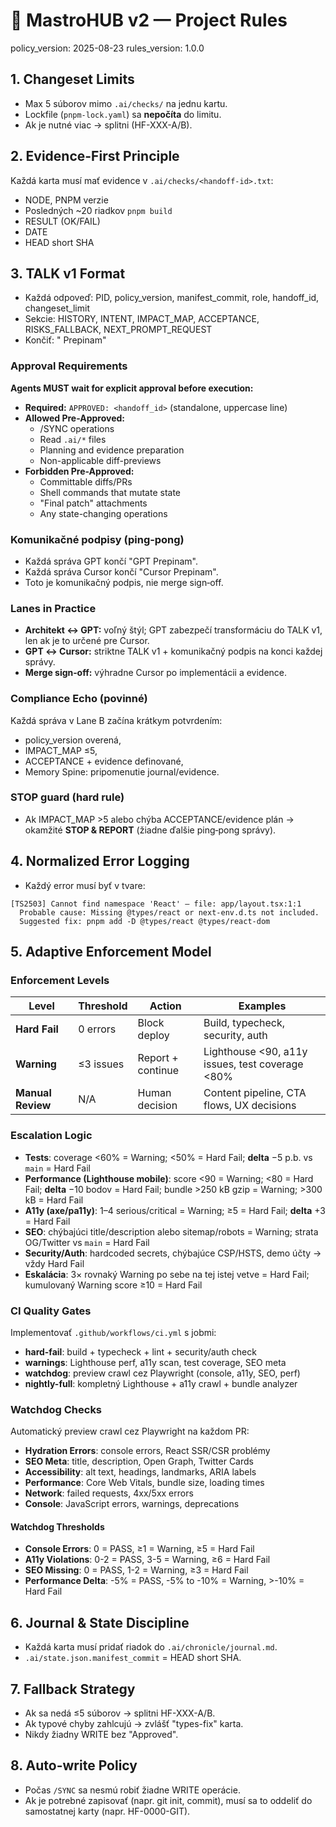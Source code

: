 # 📐 MastroHUB v2 — Project Rules

policy_version: 2025-08-23
rules_version: 1.0.0

## 1. Changeset Limits

- Max 5 súborov mimo `.ai/checks/` na jednu kartu.
- Lockfile (`pnpm-lock.yaml`) sa **nepočíta** do limitu.
- Ak je nutné viac → splitni (HF-XXX-A/B).

## 2. Evidence-First Principle

Každá karta musí mať evidence v `.ai/checks/<handoff-id>.txt`:

- NODE, PNPM verzie
- Posledných ~20 riadkov `pnpm build`
- RESULT (OK/FAIL)
- DATE
- HEAD short SHA

## 3. TALK v1 Format

- Každá odpoveď: PID, policy_version, manifest_commit, role, handoff_id, changeset_limit
- Sekcie: HISTORY, INTENT, IMPACT_MAP, ACCEPTANCE, RISKS_FALLBACK, NEXT_PROMPT_REQUEST
- Končiť: "<ROLE> Prepinam"

### Approval Requirements

**Agents MUST wait for explicit approval before execution:**

- **Required:** `APPROVED: <handoff_id>` (standalone, uppercase line)
- **Allowed Pre-Approved:**
  - /SYNC operations
  - Read `.ai/*` files
  - Planning and evidence preparation
  - Non-applicable diff-previews
- **Forbidden Pre-Approved:**
  - Committable diffs/PRs
  - Shell commands that mutate state
  - "Final patch" attachments
  - Any state-changing operations

### Komunikačné podpisy (ping‑pong)

- Každá správa GPT končí "GPT Prepinam".
- Každá správa Cursor končí "Cursor Prepinam".
- Toto je komunikačný podpis, nie merge sign‑off.

### Lanes in Practice

- **Architekt ↔ GPT:** voľný štýl; GPT zabezpečí transformáciu do TALK v1, len ak je to určené pre Cursor.
- **GPT ↔ Cursor:** striktne TALK v1 + komunikačný podpis na konci každej správy.
- **Merge sign‑off:** výhradne Cursor po implementácii a evidence.

### Compliance Echo (povinné)

Každá správa v Lane B začína krátkym potvrdením:

- policy_version overená,
- IMPACT_MAP ≤5,
- ACCEPTANCE + evidence definované,
- Memory Spine: pripomenutie journal/evidence.

### STOP guard (hard rule)

- Ak IMPACT_MAP >5 alebo chýba ACCEPTANCE/evidence plán → okamžité **STOP & REPORT** (žiadne ďalšie ping‑pong správy).

## 4. Normalized Error Logging

- Každý error musí byť v tvare:

```
[TS2503] Cannot find namespace 'React' — file: app/layout.tsx:1:1
  Probable cause: Missing @types/react or next-env.d.ts not included.
  Suggested fix: pnpm add -D @types/react @types/react-dom
```

## 5. Adaptive Enforcement Model

### Enforcement Levels

| Level             | Threshold | Action            | Examples                                        |
| ----------------- | --------- | ----------------- | ----------------------------------------------- |
| **Hard Fail**     | 0 errors  | Block deploy      | Build, typecheck, security, auth                |
| **Warning**       | ≤3 issues | Report + continue | Lighthouse <90, a11y issues, test coverage <80% |
| **Manual Review** | N/A       | Human decision    | Content pipeline, CTA flows, UX decisions       |

### Escalation Logic

- **Tests**: coverage <60% = Warning; <50% = Hard Fail; **delta** −5 p.b. vs `main` = Hard Fail
- **Performance (Lighthouse mobile)**: score <90 = Warning; <80 = Hard Fail; **delta** −10 bodov = Hard Fail; bundle >250 kB gzip = Warning; >300 kB = Hard Fail
- **A11y (axe/pa11y)**: 1–4 serious/critical = Warning; ≥5 = Hard Fail; **delta** +3 = Hard Fail
- **SEO**: chýbajúci title/description alebo sitemap/robots = Warning; strata OG/Twitter vs `main` = Hard Fail
- **Security/Auth**: hardcoded secrets, chýbajúce CSP/HSTS, demo účty → vždy Hard Fail
- **Eskalácia**: 3× rovnaký Warning po sebe na tej istej vetve = Hard Fail; kumulovaný Warning score ≥10 = Hard Fail

### CI Quality Gates

Implementovať `.github/workflows/ci.yml` s jobmi:

- **hard-fail**: build + typecheck + lint + security/auth check
- **warnings**: Lighthouse perf, a11y scan, test coverage, SEO meta
- **watchdog**: preview crawl cez Playwright (console, a11y, SEO, perf)
- **nightly-full**: kompletný Lighthouse + a11y crawl + bundle analyzer

### Watchdog Checks

Automatický preview crawl cez Playwright na každom PR:

- **Hydration Errors**: console errors, React SSR/CSR problémy
- **SEO Meta**: title, description, Open Graph, Twitter Cards
- **Accessibility**: alt text, headings, landmarks, ARIA labels
- **Performance**: Core Web Vitals, bundle size, loading times
- **Network**: failed requests, 4xx/5xx errors
- **Console**: JavaScript errors, warnings, deprecations

#### Watchdog Thresholds

- **Console Errors**: 0 = PASS, ≥1 = Warning, ≥5 = Hard Fail
- **A11y Violations**: 0-2 = PASS, 3-5 = Warning, ≥6 = Hard Fail
- **SEO Missing**: 0 = PASS, 1-2 = Warning, ≥3 = Hard Fail
- **Performance Delta**: -5% = PASS, -5% to -10% = Warning, >-10% = Hard Fail

## 6. Journal & State Discipline

- Každá karta musí pridať riadok do `.ai/chronicle/journal.md`.
- `.ai/state.json.manifest_commit` = HEAD short SHA.

## 7. Fallback Strategy

- Ak sa nedá ≤5 súborov → splitni HF-XXX-A/B.
- Ak typové chyby zahlcujú → zvlášť "types-fix" karta.
- Nikdy žiadny WRITE bez "Approved".

## 8. Auto-write Policy

- Počas `/SYNC` sa nesmú robiť žiadne WRITE operácie.
- Ak je potrebné zapisovať (napr. git init, commit), musí sa to oddeliť do samostatnej karty (napr. HF-0000-GIT).
